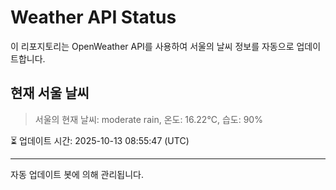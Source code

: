 
# Weather API Status

이 리포지토리는 OpenWeather API를 사용하여 서울의 날씨 정보를 자동으로 업데이트합니다.

## 현재 서울 날씨
> 서울의 현재 날씨: moderate rain, 온도: 16.22°C, 습도: 90%

⏳ 업데이트 시간: 2025-10-13 08:55:47 (UTC)

---
자동 업데이트 봇에 의해 관리됩니다.
